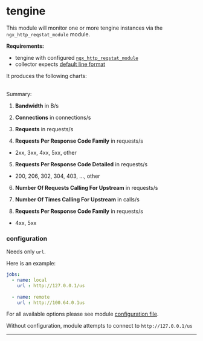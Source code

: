 # tengine

This module will monitor one or more tengine instances via the `ngx_http_reqstat_module` module.

**Requirements:**
 * tengine with configured [`ngx_http_reqstat_module`](http://tengine.taobao.org/document/http_reqstat.html)
 * collector expects [default line format](http://tengine.taobao.org/document/http_reqstat.html)

It produces the following charts:

<br>
Summary:

1. **Bandwidth** in B/s

2. **Connections** in connections/s

3. **Requests** in requests/s

4. **Requests Per Response Code Family** in requests/s
  * 2xx, 3xx, 4xx, 5xx, other
  
5. **Requests Per Response Code Detailed** in requests/s
  * 200, 206, 302, 304, 403, ..., other
  
6. **Number Of Requests Calling For Upstream** in requests/s

7. **Number Of Times Calling For Upstream** in calls/s

7. **Requests Per Response Code Family** in requests/s
  * 4xx, 5xx



### configuration

Needs only `url`.

Here is an example:

```yaml
jobs:
  - name: local
    url : http://127.0.0.1/us
      
  - name: remote
    url : http://100.64.0.1us
```

For all available options please see module [configuration file](https://github.com/netdata/go.d.plugin/blob/master/config/go.d/tengine.conf).

Without configuration, module attempts to connect to `http://127.0.0.1/us`

---

